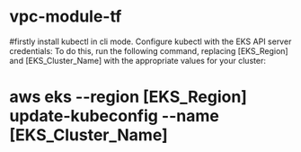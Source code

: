 # vpc-module-tf
#firstly install kubectl in cli mode.
Configure kubectl with the EKS API server credentials: To do this, run the following command, replacing [EKS_Region] and [EKS_Cluster_Name] with the appropriate values for your cluster:
# aws eks --region [EKS_Region] update-kubeconfig --name [EKS_Cluster_Name]
